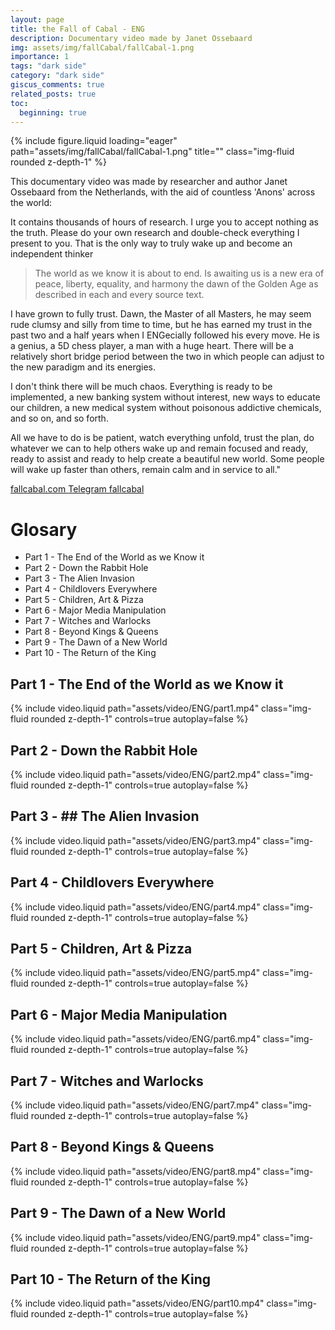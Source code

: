 ```yaml
---
layout: page
title: the Fall of Cabal - ENG
description: Documentary video made by Janet Ossebaard
img: assets/img/fallCabal/fallCabal-1.png
importance: 1
tags: "dark side"
category: "dark side"
giscus_comments: true
related_posts: true
toc:
  beginning: true
---
```


<div class="row">
    <div class="col-sm mt-3 mt-md-0">
        {% include figure.liquid loading="eager" path="assets/img/fallCabal/fallCabal-1.png" title="" class="img-fluid rounded z-depth-1" %}
    </div>
</div>

This documentary video was made by researcher and author Janet Ossebaard from the Netherlands, with the aid of countless 'Anons' across the world:

It contains thousands of hours of research. I urge you to accept nothing as the truth. Please do your own research and double-check everything I present to you. That is the only way to truly wake up and become an independent thinker

> The world as we know it is about to end.
> Is awaiting us is a new era of peace, liberty, equality, and harmony the dawn of the Golden Age as described in each and every source text.

I have grown to fully trust. Dawn, the Master of all Masters, he may seem rude clumsy and silly from time to time, but he has earned my trust in the past two and a half years when I ENGecially followed his every move. He is a genius, a 5D chess player, a man with a huge heart. There will be a relatively short bridge period between the two in which people can adjust to the new paradigm and its energies.

I don't think there will be much chaos. Everything is ready to be implemented, a new banking system without interest, new ways to educate our children, a new medical system without poisonous addictive chemicals, and so on, and so forth.

All we have to do is be patient, watch everything unfold, trust the plan, do whatever we can to help others wake up and remain focused and ready, ready to assist and ready to help create a beautiful new world. Some people will wake up faster than others, remain calm and in service to all."

<a href="https://www.fallcabal.com"> fallcabal.com </a>
<a href="https://t.me/Fall_of_the_Cabal"> Telegram fallcabal</a>

# Glosary

- Part 1 - The End of the World as we Know it
- Part 2 - Down the Rabbit Hole
- Part 3 - The Alien Invasion
- Part 4 - Childlovers Everywhere
- Part 5 - Children, Art & Pizza
- Part 6 - Major Media Manipulation
- Part 7 - Witches and Warlocks
- Part 8 - Beyond Kings & Queens
- Part 9 - The Dawn of a New World
- Part 10 - The Return of the King

## Part 1 - The End of the World as we Know it

<div class="container-xl">
    {% include video.liquid path="assets/video/ENG/part1.mp4" class="img-fluid rounded z-depth-1" controls=true autoplay=false %}
</div>
<div class="caption">
</div>

## Part 2 - Down the Rabbit Hole

<div class="container-xl">
    {% include video.liquid path="assets/video/ENG/part2.mp4" class="img-fluid rounded z-depth-1" controls=true autoplay=false %}
</div>
<div class="caption">
</div>

## Part 3 - ## The Alien Invasion

<div class="container-xl">
    {% include video.liquid path="assets/video/ENG/part3.mp4" class="img-fluid rounded z-depth-1" controls=true autoplay=false %}
</div>
<div class="caption">
</div>

## Part 4 - Childlovers Everywhere

<div class="container-xl">
    {% include video.liquid path="assets/video/ENG/part4.mp4" class="img-fluid rounded z-depth-1" controls=true autoplay=false %}
</div>
<div class="caption">
</div>

## Part 5 - Children, Art & Pizza

<div class="container-xl">
    {% include video.liquid path="assets/video/ENG/part5.mp4" class="img-fluid rounded z-depth-1" controls=true autoplay=false %}
</div>
<div class="caption">
</div>

## Part 6 - Major Media Manipulation

<div class="container-xl">
    {% include video.liquid path="assets/video/ENG/part6.mp4" class="img-fluid rounded z-depth-1" controls=true autoplay=false %}
</div>
<div class="caption">
</div>

## Part 7 - Witches and Warlocks

<div class="container-xl">
    {% include video.liquid path="assets/video/ENG/part7.mp4" class="img-fluid rounded z-depth-1" controls=true autoplay=false %}
</div>
<div class="caption">
</div>

## Part 8 - Beyond Kings & Queens

<div class="container-xl">
    {% include video.liquid path="assets/video/ENG/part8.mp4" class="img-fluid rounded z-depth-1" controls=true autoplay=false %}
</div>
<div class="caption">
</div>

## Part 9 - The Dawn of a New World

<div class="container-xl">
    {% include video.liquid path="assets/video/ENG/part9.mp4" class="img-fluid rounded z-depth-1" controls=true autoplay=false %}
</div>
<div class="caption">
</div>

## Part 10 - The Return of the King

 <div class="container-xl">
    {% include video.liquid path="assets/video/ENG/part10.mp4" class="img-fluid rounded z-depth-1" controls=true autoplay=false %}
</div>
<div class="caption">
</div>
